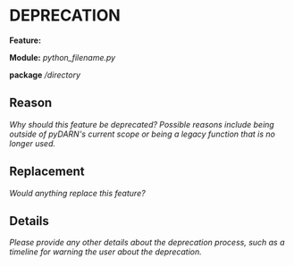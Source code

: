 # DEPRECATION 

**Feature:**

**Module:**  *python_filename.py*
 
**package** */directory*

## Reason

*Why should this feature be deprecated?  Possible reasons include being outside of pyDARN's current scope or being a legacy function that is no longer used.*

## Replacement

*Would anything replace this feature?*

## Details

*Please provide any other details about the deprecation process, such as a timeline for warning the user about the deprecation.*
